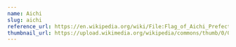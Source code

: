 ```yaml
---
name: Aichi
slug: aichi
reference_url: https://en.wikipedia.org/wiki/File:Flag_of_Aichi_Prefecture.svg
thumbnail_url: https://upload.wikimedia.org/wikipedia/commons/thumb/0/02/Flag_of_Aichi_Prefecture.svg/120px-Flag_of_Aichi_Prefecture.svg.png
---
```


